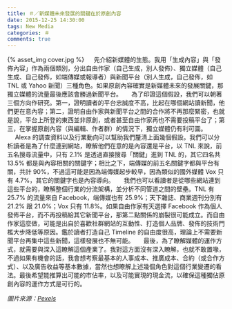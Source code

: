 ```yaml
---
title: ＃／新媒體未來發展的關鍵在於原創內容
date: 2015-12-25 14:30:00
tags: New Media
categories: ＃
comments: true
---
```

{% asset_img cover.jpg %}
　
先介紹新媒體的生態。我用「生成內容」與「發佈內容」作為兩個類別，分出自由作家（自己生成，別人發佈）、獨立媒體（自己生成、自己發佈，如端傳媒或報導者）與新聞平台（別人生成，自己發佈，如 TNL 或 Yahoo 新聞）三種角色。如果原創內容確實是新媒體未來的發展關鍵，那獨立媒體的流量最後應該會勝過新聞平台。<!-- more -->
　
為了印證這個假設，我們可以朝著三個方向作研究。第一，證明讀者的平台忠誠度不高，比起在哪個網站讀新聞，他們更在意內容；第二，證明自由作家與新聞平台之間的合作將不再那麼緊密，也就是說，平台上所登的東西並非原創，或者甚至自由作家再也不需要投稿平台了；第三，在掌握原創內容（與編輯、作者群）的情況下，獨立媒體仍有利可圖。
　
Alexa 的調查資料以及行業動向可以幫助我們釐清上面幾個假設。我們可以分析讀者是為了什麼連到網站，瞭解他們在意的是內容還是平台，以 TNL 來說，前五名搜尋流量中，只有 2.1% 是透過直接搜尋「關鍵」進到 TNL 的，其它四名共 13.5% 都是與內容相關的關鍵字；相比之下，端傳媒的前五名關鍵字都與平台有關，共計 90%，不過這可能是因為端傳媒起步較早，因為類似的國外媒體 Vox 只有 4.7%，其它的關鍵字也是內容導向。
　
我們也可以看讀者是從哪些網站連到這些平台的，瞭解整個行業的分流架構，並分析不同管道之間的壁壘。TNL 有 25.7% 的流量來自 Facebook，端傳媒也有 25.9%；天下雜誌、商業週刊分別有 21.2% 跟 21.0%；Vox 只有 11.8%。如果自由作家有天選擇 Facebook 作為個人發佈平台，而不再投稿給其它新聞平台，那第二點關係的崩裂很可能成立。而自由作家這麼做，可能是出自於喜歡社群網站的互動性、打造個人品牌、發佈的技術門檻大步降低等原因。鑑於讀者打造自己 Timeline 的自由度很高，理論上不需要新聞平台再集中這些新聞，這樣發展也不無可能。
　
最後，為了瞭解媒體的運作方式，就需要與深入這瞭解這個產業了。我對這方面沒有深入瞭解，也就不敢置喙，不過如果有機會的話，我會想考察最基本的人事成本、推廣成本、合約（或合作方式）、以及廣告收益等基本數據，當然也想瞭解上述幾個角色對這個行業變遷的看法。最後希望能推算出可能的市佔率，以及可能實現的現金流，以確保這種獨佔原創內容的運作方式是可行的。

*圖片來源：[Pexels](https://www.pexels.com/)*